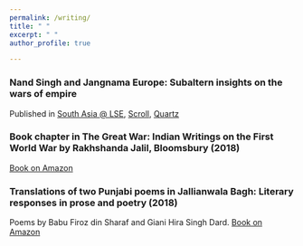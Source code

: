 ```yaml
---
permalink: /writing/
title: " "
excerpt: " "
author_profile: true

---
```


### Nand Singh and Jangnama Europe: Subaltern insights on the wars of empire
Published in [South Asia @ LSE](https://blogs.lse.ac.uk/southasia/2017/04/05/nand-singh-and-jangnamah-europe-subaltern-insights-on-the-wars-of-empire/),
        [Scroll](https://scroll.in/magazine/834046/death-holds-no-fear-for-us-a-sikh-soldiers-insights-into-the-horrors-of-world-war-i),
        [Quartz](https://qz.com/india/955222/glimpses-of-indias-colonial-wars-through-the-sikh-footsoldiers-poetry/)


### Book chapter in The Great War: Indian Writings on the First World War by Rakhshanda Jalil, Bloomsbury (2018)
[Book on Amazon](https://www.amazon.co.uk/The-Great-War/dp/9388271262)

### Translations of two Punjabi poems in Jallianwala Bagh: Literary responses in prose and poetry (2018)
Poems by Babu Firoz din Sharaf and Giani Hira Singh Dard. [Book on Amazon](https://www.amazon.co.uk/Jallianwala-Bagh-Literary-Responses-Poetry/dp/9386906929)

